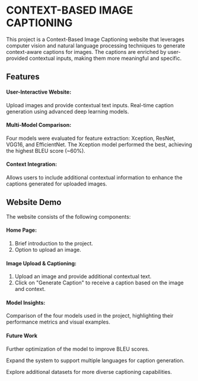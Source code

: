 # CONTEXT-BASED IMAGE CAPTIONING

This project is a Context-Based Image Captioning website that leverages computer vision and natural language processing techniques to generate context-aware captions for images. The captions are enriched by user-provided contextual inputs, making them more meaningful and specific.

## Features
#### User-Interactive Website:
Upload images and provide contextual text inputs.
Real-time caption generation using advanced deep learning models.

#### Multi-Model Comparison:
Four models were evaluated for feature extraction: Xception, ResNet, VGG16, and EfficientNet.
The Xception model performed the best, achieving the highest BLEU score (~60%).

#### Context Integration:
Allows users to include additional contextual information to enhance the captions generated for uploaded images.

## Website Demo

The website consists of the following components:

#### Home Page:
1. Brief introduction to the project.
2. Option to upload an image.

#### Image Upload & Captioning:
1. Upload an image and provide additional contextual text.
2. Click on "Generate Caption" to receive a caption based on the image and context.

#### Model Insights:
Comparison of the four models used in the project, highlighting their performance metrics and visual examples.

#### Future Work
Further optimization of the model to improve BLEU scores.

Expand the system to support multiple languages for caption generation.

Explore additional datasets for more diverse captioning capabilities.




